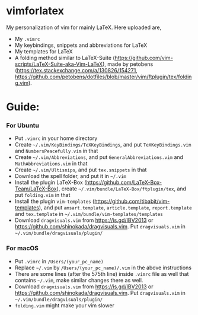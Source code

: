 # vimforlatex
My personalization of vim for mainly LaTeX.
Here uploaded are,
- My `.vimrc`
- My keybindings, snippets and abbreviations for LaTeX
- My templates for LaTeX
- A folding method similar to  LaTeX-Suite (https://github.com/vim-scripts/LaTeX-Suite-aka-Vim-LaTeX), made by petobens (https://tex.stackexchange.com/a/130826/154271, https://github.com/petobens/dotfiles/blob/master/vim/ftplugin/tex/folding.vim).

# Guide:

### For Ubuntu

- Put `.vimrc` in your home directory
- Create `~/.vim/KeyBindings/TeXKeyBindings`, and put `TeXKeyBindings.vim` and `NumbersPeacefully.vim` in that
- Create `~/.vim/Abbreviations`, and put `GeneralAbbreviations.vim` and `MathAbbreviations.vim` in that
- Create `~/.vim/Ultisnips`, and put `tex.snippets` in that
- Download the spell folder, and put it in `~/.vim`
- Install the plugin LaTeX-Box (https://github.com/LaTeX-Box-Team/LaTeX-Box), create `~/.vim/bundle/LaTeX-Box/ftplugin/tex`, and put `folding.vim` in that
- Install the plugin `vim-templates` (https://github.com/tibabit/vim-templates), and put `amsart.template`, `article.template`, `report.template` and `tex.template` in `~/.vim/bundle/vim-templates/templates`
- Download `dragvisuals.vim` from https://is.gd/IBV2013 or https://github.com/shinokada/dragvisuals.vim. Put `dragvisuals.vim` in `~/.vim/bundle/dragvisuals/plugin/`

### For macOS
- Put `.vimrc` in `/Users/(your_pc_name)`
- Replace `~/.vim` by `/Users/(your_pc_name)/.vim` in the above instructions
- There are some lines (after the 575th line) inside `.vimrc` file as well that contains `~/.vim`, make similar changes there as well.
- Download `dragvisuals.vim` from https://is.gd/IBV2013 or https://github.com/shinokada/dragvisuals.vim. Put `dragvisuals.vim` in `~/.vim/bundle/dragvisuals/plugin/`
- `folding.vim` might make your vim slower
